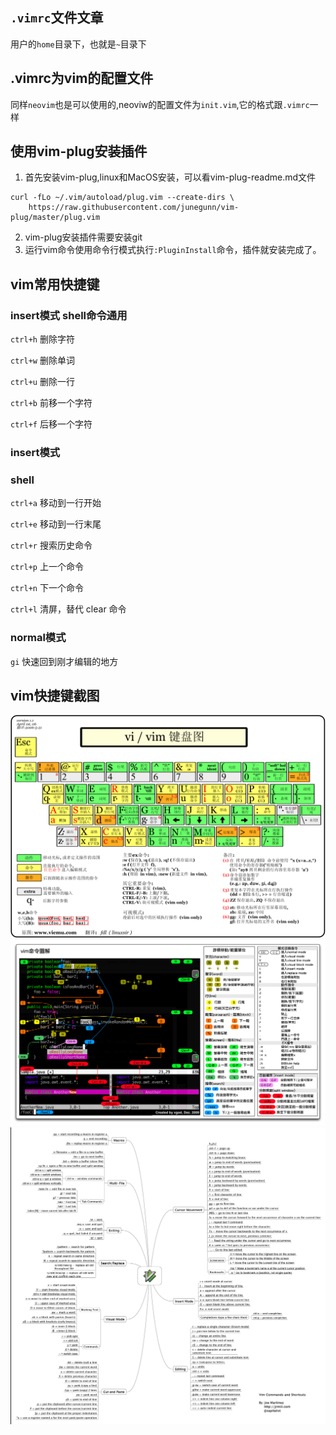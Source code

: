 ## `.vimrc`文件文章
用户的`home`目录下，也就是`~`目录下
## .vimrc为vim的配置文件
同样`neovim`也是可以使用的,neoviw的配置文件为`init.vim`,它的格式跟`.vimrc`一样

## 使用vim-plug安装插件
1. 首先安装vim-plug,linux和MacOS安装，可以看vim-plug-readme.md文件
```shell script
curl -fLo ~/.vim/autoload/plug.vim --create-dirs \
    https://raw.githubusercontent.com/junegunn/vim-plug/master/plug.vim
```
2. vim-plug安装插件需要安装git
3. 运行vim命令使用命令行模式执行`:PluginInstall`命令，插件就安装完成了。

## vim常用快捷键
### insert模式 shell命令通用
`ctrl+h`  删除字符

`ctrl+w`  删除单词

`ctrl+u`  删除一行

`ctrl+b`  前移一个字符

`ctrl+f`  后移一个字符

### insert模式
### shell
`ctrl+a` 移动到一行开始

`ctrl+e` 移动到一行末尾

`ctrl+r` 搜索历史命令

`ctrl+p` 上一个命令

`ctrl+n` 下一个命令

`ctrl+l` 清屏，替代 clear 命令

### normal模式
`gi` 快速回到刚才编辑的地方

## vim快捷键截图
![](vi-vim-cheat-sheet-sch1.gif)
![](20140602114620953.jpg)
![](20140602114952515.jpg)